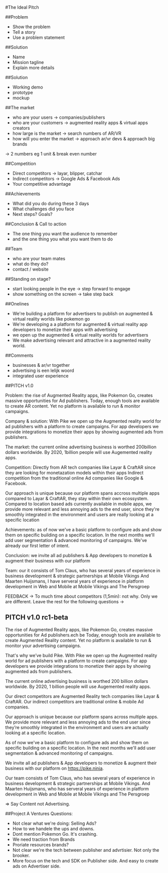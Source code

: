 #The Ideal Pitch

##Problem
 - Show the problem
 - Tell a story
 - Use a problem statement

##Solution
 - Name
 - Mission tagline 
 - Explain more details

##Solution
- Working demo
- prototype
- mockup

##The market
- who are your users -> companies/publishers
- who are your customers -> augmented reality apps & virtual apps creators
- how large is the market -> search numbers of AR/VR
- how will you enter the market -> approach ar/vr devs & approach big brands

-> 2 numbers eg 1 unit & break even number

##Competition
- Direct competitors -> layar, blipper, catchar
- Indirect competitors -> Google Ads & Facebook Ads
- Your competitive advantage 

##Achievements
- What did you do during these 3 days
- What challenges did you face
- Next steps? Goals?

##Conclusion & Call to action
- The one thing you want the audience to remember
- and the one thing you what you want them to do

##Team
- who are your team mates
- what do they do?
- contact / website


##Standing on stage?
- start looking people in the eye -> step forward to engage
- show something on the screen -> take step back



##Onelines
- We're building a platform for advertisers to publish on augmented & virtual reality worlds like pokemon go
- We're developing a a platform for augmented & virtual reality app developers to monetize their apps with advertising
- we open up the augmented & virtual reality worlds for advertisers
- We make advertising relevant and attractive in a augmented reality world.

##Comments
 - businesses & ar/vr together
 - advertising is een lelijk woord
 - integrated user experience


##PITCH v1.0

Problem: the rise of Augmented Reality apps, like Pokemon Go, creates massive opportunities for Ad publishers. 
Today, enough tools are available to create AR content. Yet no platform is available to run & monitor campaigns.

Company & solution: With Pike we open up the Augmented reality world for ad publishers with a platform 
to create campaigns. For app developers we provide integrations to monetize their apps by showing augmented ads from publishers.

The market: the current online advertising business is worthed 200billion dollars worldwide. 
By 2020, 1billion people will use Augemented reality apps. 

Competition: Directly from AR tech companies like Layar & CraftAR since they are looking for monetazation models within their apps
Indirect competition from the traditional online Ad companies like Google & Facebook. 

Our approach is unique because our platform spans accross multiple apps compared to Layar & CraftAR, they stay within their own ecossystem. 
Compared to location based ads currently available in mobile apps, we provide more relevant and less annoying ads to the end user, since they're
smoothly integrated in the environment and users are really looking at a specific location

Achievements: as of now we've a basic platform to configure ads and show them on specific building on a specific location. In the next months
we'll add user segmentation & advanced monitoring of campaigns. We've already our first letter of intent.

Conclusion: we invite all ad publishers & App developers to monetize & augment their business with our platform

Team: our it consists of Tom Claus, who has several years of experience in business development & strategic partnerships at Mobile Vikings
And Maarten Huijsmans, I have serveral years of experience in platform development in Web and Mobile at Mobile Vikings and The Persgroep


FEEDBACK -> To much time about competitors (1,5min): not why. Only we are different. Leave the rest for the following questions
-> 

## PITCH v1.0 rc1-beta

The rise of Augmented Reality apps, like Pokemon Go, creates massive opportunities for Ad publishers.ech be
Today, enough tools are available to create Augmented Reality content. Yet no platform is available to run & monitor your advertising campaigns.

That's why we’ve build Pike. With Pike we open up the Augmented reality world for ad publishers with a platform to create campaigns. For app developers we provide integrations to monetize their apps by showing augmented ads from publishers.

The current online advertising business is worthed 200 billion dollars worldwide. By 2020, 1 billion people will use Augemented reality apps.

Our direct competitors are Augmented Reality tech companies like Layar & CraftAR. Our indirect competitors are traditional online & mobile Ad companies.

Our approach is unique because our platform spans across multiple apps. We provide more relevant and less annoying ads to the end user since they’re smoothly integrated in the environment and users are actually looking at a specific location.

As of now we've a basic platform to configure ads and show them on specific building on a specific location. In the next months we'll add user segmentation & advanced monitoring of campaigns.

We invite all ad publishers & App developers to monetize & augment their business with our platform on https://pike.ninja.

Our team  consists of Tom Claus, who has several years of experience in business development & strategic partnerships at Mobile Vikings. And Maarten Huijsmans, who has serveral years of experience in platform development in Web and Mobile at Mobile Vikings and The Persgroep

=> Say Content not Advertising.

##Project A Ventures Questions:

- Not clear what we're doing: Selling Ads?
- How to we handele the ups and downs.
- Dont mention Pokemon Go. It's crashing.
- We need traction from Brands
- Proriate resources brands?
- Not clear we're the tech between publisher and advrtisier. Not only the brooker.
- More focus on the tech and SDK on Publisher side. And easy to create ads on Advertiser side.
